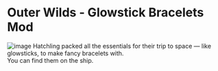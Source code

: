 # Outer Wilds - Glowstick Bracelets Mod
![image](https://github.com/VioVayo/OWGlowstickBracelets/assets/127029039/23945dc4-b0ef-4e01-84ec-4adae8629a2b)
 Hatchling packed all the essentials for their trip to space — like glowsticks, to make fancy bracelets with.  
 You can find them on the ship.
